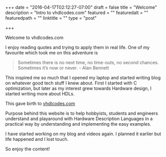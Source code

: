 +++
date = "2016-04-17T02:12:27-07:00"
draft = false
title = "Welcome"
description = "Intro to vhdlcodes.com"
featured = ""
featuredalt = ""
featuredpath = ""
linktitle = ""
type = "post"

+++

Welcome to vhdlcodes.com

I enjoy reading quotes and trying to apply them in real life. One of my favourite which took me on this adventure is

>Sometimes there is no next time, no time-outs, no second chances. Sometimes it’s now or never. - Alan Bennett

This inspired me so much that I opened my laptop and started writing blog on whatever good tech stuff I knew about. First I started with C optimization, but later as my interest grew towards Hardware design, I started writing more about HDLs.

This gave birth to [vhdlcodes.com]

Purpose behind this website is to help hobbyists, students and engineers understand and playaround with Hardware Description Languages in a practical way by understanding and implementing the easy examples.

I have started working on my blog and videos again. I planned it earlier but life happened and I lost touch.

So enjoy the content!

[vhdlcodes.com]: http://www.vhdlcodes.com
